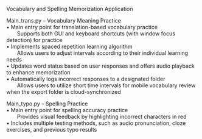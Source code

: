 Vocabulary and Spelling Memorization Application

Main_trans.py – Vocabulary Meaning Practice  
• Main entry point for translation-based vocabulary practice  
  Supports both GUI and keyboard shortcuts (with window focus detection) for practice  
• Implements spaced repetition learning algorithm  
  Allows users to adjust intervals according to their individual learning needs  
• Updates word status based on user responses and offers audio playback to enhance memorization  
• Automatically logs incorrect responses to a designated folder  
  Allows users to utilize short time intervals for mobile vocabulary review when the export folder is cloud-synchronized  

Main_typo.py – Spelling Practice  
• Main entry point for spelling accuracy practice  
  Provides visual feedback by highlighting incorrect characters in red  
• Includes multiple testing methods, such as audio pronunciation, cloze exercises, and previous typo results
